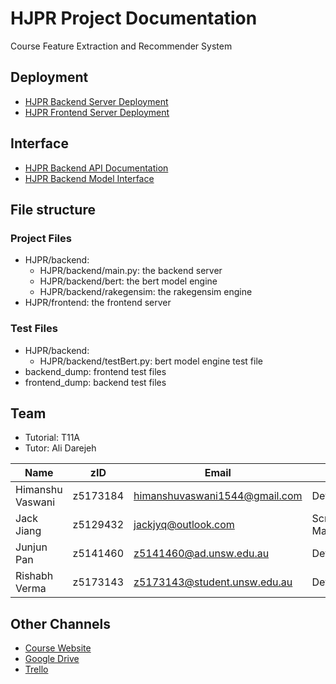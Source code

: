 # HJPR Project Documentation

Course Feature Extraction and Recommender System

## Deployment

- [HJPR Backend Server Deployment](./documentation/backend_deploy.md)
- [HJPR Frontend Server Deployment](./documentation/frontend_deploy.md)

## Interface

- [HJPR Backend API Documentation](./documentation/backend_api.md)
- [HJPR Backend Model Interface](./documentation/model_interface.md)

## File structure

### Project Files

- HJPR/backend:
  - HJPR/backend/main.py: the backend server
  - HJPR/backend/bert: the bert model engine
  - HJPR/backend/rakegensim: the rakegensim engine
- HJPR/frontend: the frontend server

### Test Files

- HJPR/backend:
  - HJPR/backend/testBert.py: bert model engine test file
- backend_dump: frontend test files
- frontend_dump: backend test files

## Team

- Tutorial: T11A
- Tutor: Ali Darejeh

| **Name**         | **zID**  | **Email**                     | **Role**               |
| ---------------- | -------- | ----------------------------- | ---------------------- |
| Himanshu Vaswani | z5173184 | himanshuvaswani1544@gmail.com | Developer              |
| Jack Jiang       | z5129432 | jackjyq@outlook.com           | Scrum Master/Developer |
| Junjun Pan       | z5141460 | z5141460@ad.unsw.edu.au       | Developer              |
| Rishabh Verma    | z5173143 | z5173143@student.unsw.edu.au  | Developer              |

## Other Channels

- [Course Website](https://webcms3.cse.unsw.edu.au/COMP9900/19T2/)
- [Google Drive](https://drive.google.com/drive/folders/17uxR4HrlkMTmWBHJNuZqe2dFg7krcCz2?usp=sharing)
- [Trello](https://trello.com/b/An48d5C7/hjpr)